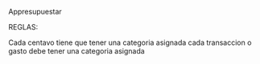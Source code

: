 Appresupuestar

REGLAS:

Cada centavo tiene que tener una categoria asignada
    cada transaccion o gasto debe tener una categoria asignada